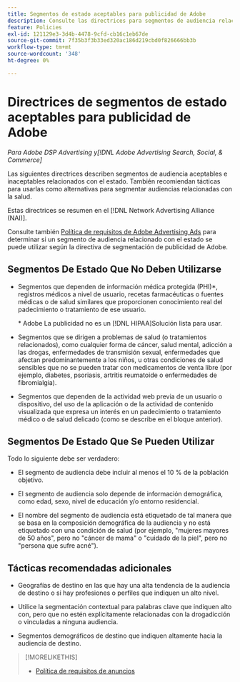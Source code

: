 ```yaml
---
title: Segmentos de estado aceptables para publicidad de Adobe
description: Consulte las directrices para segmentos de audiencia relacionados con el estado aceptables y tácticas que se deben usar como alternativas para segmentar audiencias relacionadas con el estado.
feature: Policies
exl-id: 121129e3-3d4b-4478-9cfd-cb16c1eb67de
source-git-commit: 7f35b3f3b33ed320ac186d219cbd0f826666bb3b
workflow-type: tm+mt
source-wordcount: '348'
ht-degree: 0%

---
```


# Directrices de segmentos de estado aceptables para publicidad de Adobe

*Para Adobe DSP Advertising y[!DNL Adobe Advertising Search, Social, & Commerce]*

Las siguientes directrices describen segmentos de audiencia aceptables e inaceptables relacionados con el estado. También recomiendan tácticas para usarlas como alternativas para segmentar audiencias relacionadas con la salud.

Estas directrices se resumen en el [!DNL Network Advertising Alliance (NAI)].

Consulte también [Política de requisitos de Adobe Advertising Ads](/help/policies/ad-requirements-policy.md) para determinar si un segmento de audiencia relacionado con el estado se puede utilizar según la directiva de segmentación de publicidad de Adobe.

## Segmentos De Estado Que No Deben Utilizarse

* Segmentos que dependen de información médica protegida (PHI)\*, registros médicos a nivel de usuario, recetas farmacéuticas o fuentes médicas o de salud similares que proporcionen conocimiento real del padecimiento o tratamiento de ese usuario.

   \* Adobe La publicidad no es un [!DNL HIPAA]Solución lista para usar.

* Segmentos que se dirigen a problemas de salud (o tratamientos relacionados), como cualquier forma de cáncer, salud mental, adicción a las drogas, enfermedades de transmisión sexual, enfermedades que afectan predominantemente a los niños, u otras condiciones de salud sensibles que no se pueden tratar con medicamentos de venta libre (por ejemplo, diabetes, psoriasis, artritis reumatoide o enfermedades de fibromialgia).

* Segmentos que dependen de la actividad web previa de un usuario o dispositivo, del uso de la aplicación o de la actividad de contenido visualizada que expresa un interés en un padecimiento o tratamiento médico o de salud delicado (como se describe en el bloque anterior).

## Segmentos De Estado Que Se Pueden Utilizar

Todo lo siguiente debe ser verdadero:

* El segmento de audiencia debe incluir al menos el 10 % de la población objetivo.

* El segmento de audiencia solo depende de información demográfica, como edad, sexo, nivel de educación y/o entorno residencial.

* El nombre del segmento de audiencia está etiquetado de tal manera que se basa en la composición demográfica de la audiencia y no está etiquetado con una condición de salud (por ejemplo, &quot;mujeres mayores de 50 años&quot;, pero no &quot;cáncer de mama&quot; o &quot;cuidado de la piel&quot;, pero no &quot;persona que sufre acné&quot;).

## Tácticas recomendadas adicionales

* Geografías de destino en las que hay una alta tendencia de la audiencia de destino o si hay profesiones o perfiles que indiquen un alto nivel.

* Utilice la segmentación contextual para palabras clave que indiquen alto con, pero que no estén explícitamente relacionadas con la drogadicción o vinculadas a ninguna audiencia.

* Segmentos demográficos de destino que indiquen altamente hacia la audiencia de destino.

>[!MORELIKETHIS]
>
>* [Política de requisitos de anuncios](/help/policies/ad-requirements-policy.md)

